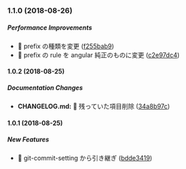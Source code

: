 ### 1.1.0 (2018-08-26)

##### Performance Improvements

- :pill: prefix の種類を変更 ([f255bab9](https://github.com/tyankatsu0105/git-cooperate-with-the-node/commit/f255bab9579e1ecc2d1ebebc975b339cd7286903))
- :pill: prefix の rule を angular 純正のものに変更 ([c2e97dc4](https://github.com/tyankatsu0105/git-cooperate-with-the-node/commit/c2e97dc4cf113a511aa816fc852bcdbc9e674b40))

#### 1.0.2 (2018-08-25)

##### Documentation Changes

- **CHANGELOG.md:** :pill: 残っていた項目削除 ([34a8b97c](https://github.com/tyankatsu0105/git-cooperate-with-the-node/commit/34a8b97c9d7009cc0649994cd8e9bf7dd5f760b7))

#### 1.0.1 (2018-08-25)

##### New Features

- :tada: git-commit-setting から引き継ぎ ([bdde3419](https://github.com/tyankatsu0105/git-cooperate-with-the-node/commit/bdde34195a2f1ae178fea84ead1e6b660fb58481))
